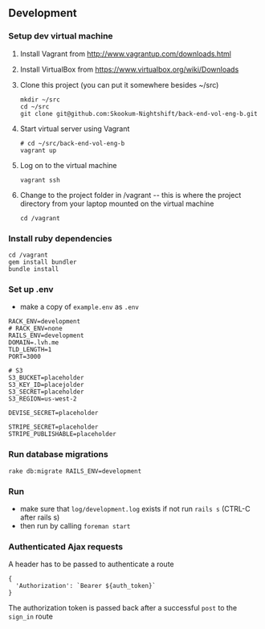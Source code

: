 ## Development

### Setup dev virtual machine

1. Install Vagrant from http://www.vagrantup.com/downloads.html
2. Install VirtualBox from https://www.virtualbox.org/wiki/Downloads
3. Clone this project (you can put it somewhere besides ~/src)

    ```
    mkdir ~/src
    cd ~/src
    git clone git@github.com:Skookum-Nightshift/back-end-vol-eng-b.git
    ```

4. Start virtual server using Vagrant

    ```
    # cd ~/src/back-end-vol-eng-b
    vagrant up
    ```

5. Log on to the virtual machine

    ```
    vagrant ssh
    ```

6. Change to the project folder in /vagrant -- this is where the project directory from your laptop mounted on the virtual machine

    ```
    cd /vagrant
    ```

### Install ruby dependencies

```
cd /vagrant
gem install bundler
bundle install
```

### Set up .env

- make a copy of `example.env` as `.env`

```
RACK_ENV=development
# RACK_ENV=none
RAILS_ENV=development
DOMAIN=.lvh.me
TLD_LENGTH=1
PORT=3000

# S3
S3_BUCKET=placeholder
S3_KEY_ID=placejolder
S3_SECRET=placeholder
S3_REGION=us-west-2

DEVISE_SECRET=placeholder

STRIPE_SECRET=placeholder
STRIPE_PUBLISHABLE=placeholder
```

### Run database migrations

```
rake db:migrate RAILS_ENV=development
```

### Run
- make sure that `log/development.log` exists if not run `rails s` (CTRL-C after rails s)
- then run by calling `foreman start`

### Authenticated Ajax requests

A header has to be passed to authenticate a route

```
{
  'Authorization': `Bearer ${auth_token}`
}
```

The authorization token is passed back after a successful `post` to the `sign_in` route
